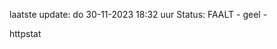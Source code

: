 laatste update: 
do 30-11-2023 18:32   uur 
Status: FAALT - geel - 
<div class="service Y">httpstat</div>